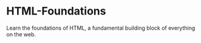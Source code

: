 # HTML-Foundations
Learn the foundations of HTML, a fundamental building block of everything on the web.
